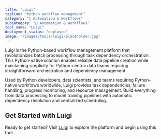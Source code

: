 ```yaml
---
title: "Luigi"
tagline: "Python workflow management"
category: "🔄 Automation & Workflows"
subcategory: "🔄 Automation & Workflows"
tool_name: "Luigi"
deployment_status: "deployed"
image: "/images/tools/luigi-placeholder.jpg"
---
```

Luigi is the Python-based workflow management platform that revolutionizes batch processing through task dependency orchestration. This Python-native solution enables reliable data pipeline creation while maintaining simplicity for Python-centric data teams requiring straightforward orchestration and dependency management.

Used by Python developers, data scientists, and teams requiring Python-native workflows worldwide, Luigi provides task dependencies, failure handling, progress monitoring, and resource management. Build everything from data processing to model training pipelines with automatic dependency resolution and centralized scheduling.

## Get Started with Luigi

Ready to get started? Visit [Luigi](https://luigi.readthedocs.io) to explore the platform and begin using this tool.